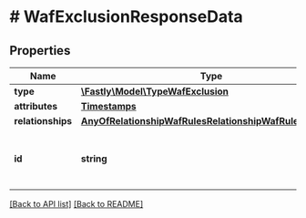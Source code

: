 # # WafExclusionResponseData

## Properties

Name | Type | Description | Notes
------------ | ------------- | ------------- | -------------
**type** | [**\Fastly\Model\TypeWafExclusion**](TypeWafExclusion.md) |  | [optional] 
**attributes** | [**Timestamps**](Timestamps.md) |  | [optional] 
**relationships** | [**AnyOfRelationshipWafRulesRelationshipWafRuleRevisions**](AnyOfRelationshipWafRulesRelationshipWafRuleRevisions.md) |  | [optional] 
**id** | **string** | Alphanumeric string identifying a WAF exclusion. | [optional] [readonly] 


[[Back to API list]](../../README.md#endpoints) [[Back to README]](../../README.md)
